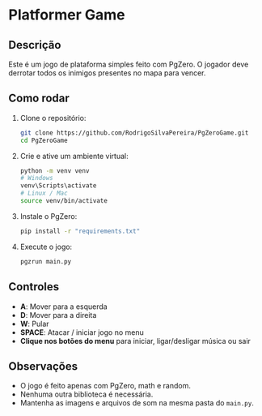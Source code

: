 # Platformer Game

## Descrição

Este é um jogo de plataforma simples feito com PgZero. O jogador deve derrotar todos os inimigos presentes no mapa para vencer.

## Como rodar

1. Clone o repositório:

   ```bash
   git clone https://github.com/RodrigoSilvaPereira/PgZeroGame.git
   cd PgZeroGame
   ```

2. Crie e ative um ambiente virtual:

   ```bash
   python -m venv venv
   # Windows
   venv\Scripts\activate
   # Linux / Mac
   source venv/bin/activate
   ```

3. Instale o PgZero:

   ```bash
   pip install -r "requirements.txt"
   ```

4. Execute o jogo:

   ```bash
   pgzrun main.py
   ```

## Controles

* **A**: Mover para a esquerda
* **D**: Mover para a direita
* **W**: Pular
* **SPACE**: Atacar / iniciar jogo no menu
* **Clique nos botões do menu** para iniciar, ligar/desligar música ou sair

## Observações

* O jogo é feito apenas com PgZero, math e random.
* Nenhuma outra biblioteca é necessária.
* Mantenha as imagens e arquivos de som na mesma pasta do `main.py`.
